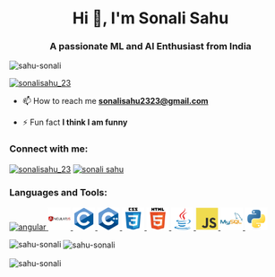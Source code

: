 <h1 align="center">Hi 👋, I'm Sonali Sahu</h1>
<h3 align="center">A passionate ML and AI Enthusiast from India</h3>

<p align="left"> <img src="https://komarev.com/ghpvc/?username=sahu-sonali&label=Profile%20views&color=0e75b6&style=flat" alt="sahu-sonali" /> </p>

<p align="left"> <a href="https://twitter.com/SonaliSahu_23" target="blank"><img src="https://img.shields.io/twitter/follow/sonalisahu_23?logo=twitter&style=for-the-badge" alt="sonalisahu_23" /></a> </p>


- 📫 How to reach me **sonalisahu2323@gmail.com**

- ⚡ Fun fact **I think I am funny**

<h3 align="left">Connect with me:</h3>
<p align="left">
<a href="https://twitter.com/sonalisahu_23" target="blank"><img align="center" src="https://raw.githubusercontent.com/rahuldkjain/github-profile-readme-generator/master/src/images/icons/Social/twitter.svg" alt="sonalisahu_23" height="30" width="40" /></a>
<a href="https://linkedin.com/in/sonali sahu" target="blank"><img align="center" src="https://raw.githubusercontent.com/rahuldkjain/github-profile-readme-generator/master/src/images/icons/Social/linked-in-alt.svg" alt="sonali sahu" height="30" width="40" /></a>
</p>

<h3 align="left">Languages and Tools:</h3>
<p align="left"> <a href="https://angular.io" target="_blank" rel="noreferrer"> <img src="https://angular.io/assets/images/logos/angular/angular.svg" alt="angular" width="40" height="40"/> </a> <a href="https://angular.io" target="_blank" rel="noreferrer"> <img src="https://raw.githubusercontent.com/devicons/devicon/master/icons/angularjs/angularjs-original-wordmark.svg" alt="angularjs" width="40" height="40"/> </a> <a href="https://www.cprogramming.com/" target="_blank" rel="noreferrer"> <img src="https://raw.githubusercontent.com/devicons/devicon/master/icons/c/c-original.svg" alt="c" width="40" height="40"/> </a> <a href="https://www.w3schools.com/cpp/" target="_blank" rel="noreferrer"> <img src="https://raw.githubusercontent.com/devicons/devicon/master/icons/cplusplus/cplusplus-original.svg" alt="cplusplus" width="40" height="40"/> </a> <a href="https://www.w3schools.com/css/" target="_blank" rel="noreferrer"> <img src="https://raw.githubusercontent.com/devicons/devicon/master/icons/css3/css3-original-wordmark.svg" alt="css3" width="40" height="40"/> </a> <a href="https://www.w3.org/html/" target="_blank" rel="noreferrer"> <img src="https://raw.githubusercontent.com/devicons/devicon/master/icons/html5/html5-original-wordmark.svg" alt="html5" width="40" height="40"/> </a> <a href="https://www.java.com" target="_blank" rel="noreferrer"> <img src="https://raw.githubusercontent.com/devicons/devicon/master/icons/java/java-original.svg" alt="java" width="40" height="40"/> </a> <a href="https://developer.mozilla.org/en-US/docs/Web/JavaScript" target="_blank" rel="noreferrer"> <img src="https://raw.githubusercontent.com/devicons/devicon/master/icons/javascript/javascript-original.svg" alt="javascript" width="40" height="40"/> </a> <a href="https://www.mysql.com/" target="_blank" rel="noreferrer"> <img src="https://raw.githubusercontent.com/devicons/devicon/master/icons/mysql/mysql-original-wordmark.svg" alt="mysql" width="40" height="40"/> </a> <a href="https://www.python.org" target="_blank" rel="noreferrer"> <img src="https://raw.githubusercontent.com/devicons/devicon/master/icons/python/python-original.svg" alt="python" width="40" height="40"/> </a> </p>

<p><img align="left" src="https://github-readme-stats.vercel.app/api/top-langs?username=sahu-sonali&show_icons=true&locale=en&layout=compact" alt="sahu-sonali" /></p>

<p>&nbsp;<img align="center" src="https://github-readme-stats.vercel.app/api?username=sahu-sonali&show_icons=true&locale=en" alt="sahu-sonali" /></p>

<p><img align="center" src="https://github-readme-streak-stats.herokuapp.com/?user=sahu-sonali&" alt="sahu-sonali" /></p>
<!---
Sahu-Sonali/Sahu-Sonali is a ✨ special ✨ repository because its `README.md` (this file) appears on your GitHub profile.
You can click the Preview link to take a look at your changes.
--->
